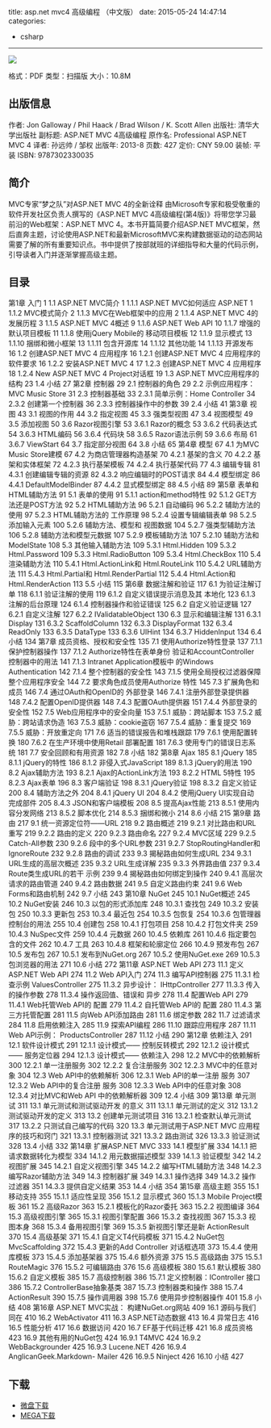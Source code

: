 title: asp.net mvc4 高级编程 （中文版）
date: 2015-05-24 14:47:14
categories:
  - csharp
---

![](http://img4.douban.com/lpic/s27251036.jpg)

格式：PDF
类型：扫描版
大小：10.8M

<!--more-->

## 出版信息 ##

作者: Jon Galloway / Phil Haack / Brad Wilson / K. Scott Allen 
出版社: 清华大学出版社
副标题: ASP.NET MVC 4高级编程
原作名: Professional ASP.NET MVC 4
译者: 孙远帅 / 邹权 
出版年: 2013-8
页数: 427
定价: CNY 59.00
装帧: 平装
ISBN: 9787302330035

## 简介 ##

MVC专家“梦之队”对ASP.NET MVC 4的全新诠释
由Microsoft专家和极受敬重的软件开发社区负责人撰写的《ASP.NET MVC 4高级编程(第4版)》将带您学习最前沿的Web框架：ASP.NET MVC 4。本书开篇简要介绍ASP.NET MVC框架，然后直奔主题，讨论使用ASP.NET和最新MicrosoftMVC来构建数据驱动的动态网站需要了解的所有重要知识点。书中提供了按部就班的详细指导和大量的代码示例，引导读者入门并逐渐掌握高级主题。

## 目录 ##

第1章 入门 1
1.1 ASP.NET MVC简介 1
1.1.1 ASP.NET MVC如何适应
ASP.NET 1
1.1.2 MVC模式简介 2
1.1.3 MVC在Web框架中的应用 2
1.1.4 ASP.NET MVC 4的
发展历程 3
1.1.5 ASP.NET MVC 4概述 9
1.1.6 ASP.NET Web API 10
1.1.7 增强的默认项目模板 11
1.1.8 使用jQuery Mobile的
移动项目模板 12
1.1.9 显示模式 13
1.1.10 捆绑和微小框架 13
1.1.11 包含开源库 14
1.1.12 其他功能 14
1.1.13 开源发布 16
1.2 创建ASP.NET MVC 4
应用程序 16
1.2.1 创建ASP.NET MVC 4
应用程序的软件要求 16
1.2.2 安装ASP.NET MVC 4 17
1.2.3 创建ASP.NET MVC 4
应用程序 18
1.2.4 New ASP.NET MVC 4
Project对话框 19
1.3 ASP.NET MVC应用程序的
结构 23
1.4 小结 27
第2章 控制器 29
2.1 控制器的角色 29
2.2 示例应用程序：
MVC Music Store 31
2.3 控制器基础 33
2.3.1 简单示例：Home Controller 34
2.3.2 创建第一个控制器 36
2.3.3 控制器操作中的参数 39
2.4 小结 41
第3章 视图 43
3.1 视图的作用 44
3.2 指定视图 45
3.3 强类型视图 47
3.4 视图模型 49
3.5 添加视图 50
3.6 Razor视图引擎 53
3.6.1 Razor的概念 53
3.6.2 代码表达式 54
3.6.3 HTML编码 56
3.6.4 代码块 58
3.6.5 Razor语法示例 59
3.6.6 布局 61
3.6.7 ViewStart 64
3.7 指定部分视图 64
3.8 小结 65
第4章 模型 67
4.1 为MVC Music Store建模 67
4.2 为商店管理器构造基架 70
4.2.1 基架的含义 70
4.2.2 基架和实体框架 72
4.2.3 执行基架模板 74
4.2.4 执行基架代码 77
4.3 编辑专辑 81
4.3.1 创建编辑专辑的资源 82
4.3.2 响应编辑时的POST请求 84
4.4 模型绑定 86
4.4.1 DefaultModelBinder 87
4.4.2 显式模型绑定 88
4.5 小结 89
第5章 表单和HTML辅助方法 91
5.1 表单的使用 91
5.1.1 action和method特性 92
5.1.2 GET方法还是POST方法 92
5.2 HTML辅助方法 96
5.2.1 自动编码 96
5.2.2 辅助方法的使用 97
5.2.3 HTML辅助方法的
工作原理 98
5.2.4 设置专辑编辑表单 98
5.2.5 添加输入元素 100
5.2.6 辅助方法、模型和
视图数据 104
5.2.7 强类型辅助方法 106
5.2.8 辅助方法和模型元数据 107
5.2.9 模板辅助方法 107
5.2.10 辅助方法和ModelState 108
5.3 其他输入辅助方法 109
5.3.1 Html.Hidden 109
5.3.2 Html.Password 109
5.3.3 Html.RadioButton 109
5.3.4 Html.CheckBox 110
5.4 渲染辅助方法 110
5.4.1 Html.ActionLink和
Html.RouteLink 110
5.4.2 URL辅助方法 111
5.4.3 Html.Partial和
Html.RenderPartial 112
5.4.4 Html.Action和
Html.RenderAction 113
5.5 小结 115
第6章 数据注解和验证 117
6.1 为验证注解订单 118
6.1.1 验证注解的使用 119
6.1.2 自定义错误提示消息及其
本地化 123
6.1.3 注解的后台原理 124
6.1.4 控制器操作和验证错误 125
6.2 自定义验证逻辑 127
6.2.1 自定义注解 127
6.2.2 IValidatableObject 130
6.3 显示和编辑注解 131
6.3.1 Display 131
6.3.2 ScaffoldColumn 132
6.3.3 DisplayFormat 132
6.3.4 ReadOnly 133
6.3.5 DataType 133
6.3.6 UIHint 134
6.3.7 HiddenInput 134
6.4 小结 134
第7章 成员资格、授权和安全性 135
7.1 使用Authorize特性登录 137
7.1.1 保护控制器操作 137
7.1.2 Authorize特性在表单身份
验证和AccountController
控制器中的用法 141
7.1.3 Intranet Application模板中
的Windows Authentication 142
7.1.4 整个控制器的安全性 143
7.1.5 使用全局授权过滤器保障
整个应用程序安全 144
7.2 要求角色成员使用Authorize
特性 145
7.3 扩展角色和成员 146
7.4 通过OAuth和OpenID的
外部登录 146
7.4.1 注册外部登录提供器 148
7.4.2 配置OpenID提供器 148
7.4.3 配置OAuth提供器 151
7.4.4 外部登录的安全性 152
7.5 Web应用程序中的安全向量 153
7.5.1 威胁：跨站脚本 153
7.5.2 威胁：跨站请求伪造 163
7.5.3 威胁：cookie盗窃 167
7.5.4 威胁：重复提交 169
7.5.5 威胁：开放重定向 171
7.6 适当的错误报告和堆栈跟踪 179
7.6.1 使用配置转换 180
7.6.2 在生产环境中使用Retail
部署配置 181
7.6.3 使用专门的错误日志系统 181
7.7 安全回顾和有用资源 182
7.8 小结 182
第8章 Ajax 185
8.1 jQuery 185
8.1.1 jQuery的特性 186
8.1.2 非侵入式JavaScript 189
8.1.3 jQuery的用法 190
8.2 Ajax辅助方法 193
8.2.1 Ajax的ActionLink方法 193
8.2.2 HTML 5特性 195
8.2.3 Ajax表单 196
8.3 客户端验证 198
8.3.1 jQuery验证 198
8.3.2 自定义验证 200
8.4 辅助方法之外 204
8.4.1 jQuery UI 204
8.4.2 使用jQuery UI实现自动
完成部件 205
8.4.3 JSON和客户端模板 208
8.5 提高Ajax性能 213
8.5.1 使用内容分发网络 213
8.5.2 脚本优化 214
8.5.3 捆绑和微小 214
8.6 小结 215
第9章 路由 217
9.1 统一资源定位符——URL 218
9.2 路由概述 219
9.2.1 对比路由和URL重写 219
9.2.2 路由的定义 220
9.2.3 路由命名 227
9.2.4 MVC区域 229
9.2.5 Catch-All参数 230
9.2.6 段中的多个URL参数 231
9.2.7 StopRoutingHandler和
IgnoreRoute 232
9.2.8 路由的调试 233
9.3 揭秘路由如何生成URL 234
9.3.1 URL生成的高层次概述 235
9.3.2 URL生成详解 235
9.3.3 外界路由值 237
9.3.4 Route类生成URL的若干
示例 239
9.4 揭秘路由如何绑定到操作 240
9.4.1 高层次请求的路由管道 240
9.4.2 路由数据 241
9.5 自定义路由约束 241
9.6 Web Forms和路由机制 242
9.7 小结 243
第10章 NuGet 245
10.1 NuGet概述 245
10.2 NuGet安装 246
10.3 以包的形式添加库 248
10.3.1 查找包 249
10.3.2 安装包 250
10.3.3 更新包 253
10.3.4 最近包 254
10.3.5 包恢复 254
10.3.6 包管理器控制台的用法 255
10.4 创建包 258
10.4.1 打包项目 258
10.4.2 打包文件夹 259
10.4.3 NuSpec文件 259
10.4.4 元数据 260
10.4.5 依赖库 261
10.4.6 指定要包含的文件 262
10.4.7 工具 263
10.4.8 框架和轮廓定位 266
10.4.9 预发布包 267
10.5 发布包 267
10.5.1 发布到NuGet.org 267
10.5.2 使用NuGet.exe 269
10.5.3 包浏览器的用法 271
10.6 小结 272
第11章 ASP.NET Web API 273
11.1 定义ASP.NET Web API 274
11.2 Web API入门 274
11.3 编写API控制器 275
11.3.1 检查示例
ValuesController 275
11.3.2 异步设计：
IHttpController 277
11.3.3 传入的操作参数 278
11.3.4 操作返回值、错误和
异步 278
11.4 配置Web API 279
11.4.1 Web托管Web API的
配置 279
11.4.2 自托管Web API的
配置 280
11.4.3 第三方托管配置 281
11.5 向Web API添加路由 281
11.6 绑定参数 282
11.7 过滤请求 284
11.8 启用依赖注入 285
11.9 探索API编程 286
11.10 跟踪应用程序 287
11.11 Web API示例：
ProductsController 287
11.12 小结 290
第12章 依赖注入 291
12.1 软件设计模式 291
12.1.1 设计模式——
控制反转模式 292
12.1.2 设计模式——
服务定位器 294
12.1.3 设计模式—— 依赖注入 298
12.2 MVC中的依赖解析 300
12.2.1 单一注册服务 302
12.2.2 复合注册服务 302
12.2.3 MVC中的任意对象 304
12.3 Web API中的依赖解析 306
12.3.1 Web API的单一注册
服务 307
12.3.2 Web API中的复合注册
服务 308
12.3.3 Web API中的任意对象 308
12.3.4 对比MVC和Web API
中的依赖解析器 309
12.4 小结 309
第13章 单元测试 311
13.1 单元测试和测试驱动开发
的意义 311
13.1.1 单元测试的定义 312
13.1.2 测试驱动开发的定义 313
13.2 创建单元测试项目 316
13.2.1 检查默认单元测试 317
13.2.2 只测试自己编写的代码 320
13.3 单元测试用于ASP.NET MVC
应用程序的技巧和窍门 321
13.3.1 控制器测试 321
13.3.2 路由测试 326
13.3.3 验证测试 328
13.4 小结 332
第14章 扩展ASP.NET MVC 333
14.1 模型扩展 334
14.1.1 把请求数据转化为模型 334
14.1.2 用元数据描述模型 339
14.1.3 验证模型 342
14.2 视图扩展 345
14.2.1 自定义视图引擎 345
14.2.2 编写HTML辅助方法 348
14.2.3 编写Razor辅助方法 349
14.3 控制器扩展 349
14.3.1 操作选择 349
14.3.2 操作过滤器 351
14.3.3 提供自定义结果 353
14.4 小结 354
第15章 高级主题 355
15.1 移动支持 355
15.1.1 适应性呈现 356
15.1.2 显示模式 360
15.1.3 Mobile Project模板 361
15.2 高级Razor 363
15.2.1 模板化的Razor委托 363
15.2.2 视图编译 364
15.3 高级视图引擎 365
15.3.1 视图引擎配置 366
15.3.2 查找视图 367
15.3.3 视图本身 368
15.3.4 备用视图引擎 369
15.3.5 新视图引擎还是新
ActionResult 370
15.4 高级基架 371
15.4.1 自定义T4代码模板 371
15.4.2 NuGet包
MvcScaffolding 372
15.4.3 更新的Add Controller
对话框选项 373
15.4.4 使用库模板 373
15.4.5 添加基架器 375
15.4.6 额外资源 375
15.5 高级路由 375
15.5.1 RouteMagic 376
15.5.2 可编辑路由 376
15.6 高级模板 380
15.6.1 默认模板 380
15.6.2 自定义模板 385
15.7 高级控制器 386
15.7.1 定义控制器：IController
接口 386
15.7.2 ControllerBase抽象基类 387
15.7.3 控制器类和操作 388
15.7.4 ActionResult 390
15.7.5 操作调用器 398
15.7.6 使用异步控制器操作 401
15.8 小结 408
第16章 ASP.NET MVC实战：
构建NuGet.org网站 409
16.1 源码与我们同在 410
16.2 WebActivator 411
16.3 ASP.NET动态数据 413
16.4 异常日志 416
16.5 性能分析 417
16.6 数据访问 420
16.7 EF基于代码迁移 421
16.8 成员资格 423
16.9 其他有用的NuGet包 424
16.9.1 T4MVC 424
16.9.2 WebBackgrounder 425
16.9.3 Lucene.NET 426
16.9.4 AnglicanGeek.Markdown-
Mailer 426
16.9.5 Ninject 426
16.10 小结 427

## 下载 ##

+ [微盘下载](http://vdisk.weibo.com/s/aADaW4YRFwnWS)
+ [MEGA下载](https://mega.co.nz/#!2dsAkT5Z!T-qqMrp755VmlGgkVwbDnsOi4vi8eoHyil4mWrD2w2E)